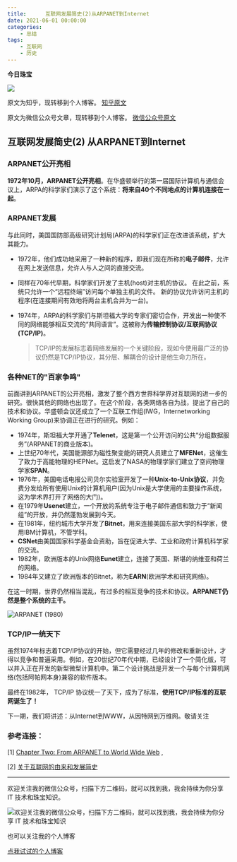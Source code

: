 ```yaml
---
title:      互联网发展简史(2)从ARPANET到Internet
date: 2021-06-01 00:00:00
categories:
    - 总结
tags:
    - 互联网
    - 历史
---
```


**今日珠宝**

![](https://pic4.zhimg.com/80/v2-5b67214ba6baf09e996ae7954768f217_720w.jpg)

原文为知乎，现转移到个人博客。
<a href="https://zhuanlan.zhihu.com/p/376893651" target="_blank" class="LinkCard">知乎原文</a>

原文为微信公众号文章，现转移到个人博客。
<a href="https://mp.weixin.qq.com/s/LH6PU0afKLVra6Kn6coemQ" target="_blank" class="LinkCard">微信公众号原文</a>

## 互联网发展简史(2) 从ARPANET到Internet



### ARPANET公开亮相

**1972年10月，ARPANET公开亮相**。在华盛顿举行的第一届国际计算机与通信会议上，ARPA的科学家们演示了这个系统：**将来自40个不同地点的计算机连接在一起**。

### ARPANET发展

与此同时，美国国防部高级研究计划局(ARPA)的科学家们正在改进该系统，扩大其能力。

- 1972年，他们成功地采用了一种新的程序，即我们现在所称的**电子邮件**，允许在网上发送信息，允许人与人之间的直接交流。

- 同样在70年代早期，科学家们开发了主机(host)对主机的协议。 在此之前，系统只允许一个“远程终端”访问每个单独主机的文件。 新的协议允许访问主机的程序(在连接期间有效地将两台主机合并为一台)。  

- 1974年，ARPA的科学家们与斯坦福大学的专家们密切合作，开发出一种使不同的网络能够相互交流的“共同语言”。这被称为**传输控制协议/互联网协议(TCP/IP)**。

  > TCP/IP的发展标志着网络发展的一个关键阶段，现如今使用最广泛的协议仍然是TCP/IP协议，其分层、解耦合的设计是他生命力所在。

### 各种NET的"百家争鸣"

前面讲到ARPANET的公开亮相，激发了整个西方世界科学界对互联网的进一步的研究。很快其他的网络也出现了。在这个阶段，各类网络各自为战，提出了自己的技术和协议。华盛顿会议还成立了一个互联工作组(IWG，Internetworking Working Group)来协调正在进行的研究。例如：

- 1974年，斯坦福大学开通了**Telenet**，这是第一个公开访问的公共“分组数据服务”(ARPANET的商业版本)。
- 上世纪70年代，美国能源部为磁性聚变能的研究人员建立了**MFENet**，这催生了致力于高能物理的HEPNet。这启发了NASA的物理学家们建立了空间物理学家**SPAN**。
- 1976年，美国电话电报公司贝尔实验室开发了一种**Unix-to-Unix协议**，并免费分发给所有使用Unix的计算机用户(因为Unix是大学使用的主要操作系统，这为学术界打开了网络的大门)。
- 在1979年**Usenet**建立，一个开放的系统专注于电子邮件通信和致力于“新闻组”的开放，并仍然蓬勃发展到今天。
- 在1981年，纽约城市大学开发了**Bitnet**，用来连接美国东部大学的科学家，使用IBM计算机，不管学科。
- **CSNet**由美国国家科学基金会资助，旨在促进大学、工业和政府计算机科学家的交流。
- 1982年，欧洲版本的Unix网络**Eunet**建立，连接了英国、斯堪的纳维亚和荷兰的网络。
- 1984年又建立了欧洲版本的Bitnet，称为**EARN**(欧洲学术和研究网络)。 

在这一时期，世界仍然相当混乱，有过多的相互竞争的技术和协议。**ARPANET仍然是整个系统的主干。**

![ARPANET (1980)](https://www.let.leidenuniv.nl/history/ivh/arpanet2.gif)

### TCP/IP一统天下

虽然1974年标志着TCP/IP协议的开始，但它需要经过几年的修改和重新设计，才得以竞争和普遍采用。例如，在20世纪70年代中期，已经设计了一个简化版，可以并入正在开发的新型微型计算机中。第二个设计挑战是开发一个与每个计算机网络(包括阿帕网本身)兼容的软件版本。

最终在1982年， TCP/IP 协议统一了天下，成为了标准，**使用TCP/IP标准的互联网诞生了！**



下一期，我们将讲述：从Internet到WWW，从因特网到万维网。敬请关注

### 参考连接：

‌[1] [Chapter Two: From ARPANET to World Wide Web](https://www.let.leidenuniv.nl/history/ivh/chap2.htm#The%20Creation%20of%20ARPANET) , 

[‌2] [关于互联网的由来和发展简史](https://baijiahao.baidu.com/s?id=1639113082776464538&wfr=spider&for=pc)

----

 欢迎关注我的微信公众号，扫描下方二维码，就可以找到我，我会持续为你分享 IT 技术和珠宝知识。

![欢迎关注我的微信公众号，扫描下方二维码，就可以找到我，我会持续为你分享 IT 技术和珠宝知识](https://pic1.zhimg.com/80/v2-8ff04a9934840c3c552ed41497bc4748_720w.jpg)

也可以关注我的个人博客

[点我试试的个人博客](https://dianwoshishi.github.io/)

